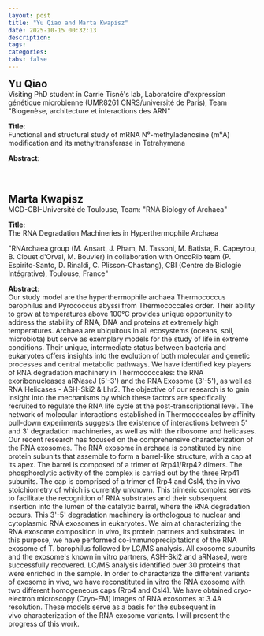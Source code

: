 ```yaml
---
layout: post
title: "Yu Qiao and Marta Kwapisz" 
date: 2025-10-15 00:32:13
description: 
tags: 
categories: 
tabs: false
---
```


<span style="font-size: 1.5em;"><strong>Yu Qiao</strong></span><br>
Visiting PhD student in Carrie Tisné's lab, Laboratoire d'expression génétique microbienne (UMR8261 CNRS/université de Paris), Team "Biogenèse, architecture et interactions des ARN"

**Title**:  
 Functional and structural study of mRNA N⁶-methyladenosine (m⁶A) modification and its methyltransferase in Tetrahymena

**Abstract**:  


<br><br>

<span style="font-size: 1.5em;"><strong>Marta Kwapisz</strong></span><br>
MCD-CBI-Université de Toulouse, Team: "RNA Biology of Archaea" 

**Title**: <br>
The RNA Degradation Machineries in Hyperthermophile Archaea

"RNArchaea group (M. Ansart, J. Pham, M. Tassoni, M. Batista, R. Capeyrou, B. Clouet d&#39;Orval, M.
Bouvier) in collaboration with OncoRib team (P. Espirito-Santo, D. Rinaldi, C. Plisson-Chastang),
CBI (Centre de Biologie Intégrative), Toulouse, France"

**Abstract**:  
Our study model are the hyperthermophile archaea Thermococcus barophilus and Pyrococcus
abyssi from Thermococcales order. Their ability to grow at temperatures above 100°C provides
unique opportunity to address the stability of RNA, DNA and proteins at extremely high
temperatures. Archaea are ubiquitous in all ecosystems (oceans, soil, microbiota) but serve as
exemplary models for the study of life in extreme conditions. Their unique, intermediate status
between bacteria and eukaryotes offers insights into the evolution of both molecular and genetic
processes and central metabolic pathways.
We have identified key players of RNA degradation machinery in Thermococcales: the RNA
exoribonucleases aRNaseJ (5&#39;-3&#39;) and the RNA Exosome (3&#39;-5&#39;), as well as RNA Helicases - ASH-Ski2 &amp;
Lhr2. The objective of our research is to gain insight into the mechanisms by which these factors are
specifically recruited to regulate the RNA life cycle at the post-transcriptional level. The network of
molecular interactions established in Thermococcales by affinity pull-down experiments suggests the
existence of interactions between 5&#39; and 3&#39; degradation machineries, as well as with the ribosome
and helicases. Our recent research has focused on the comprehensive characterization of the RNA
exosomes. The RNA exosome in archaea is constituted by nine protein subunits that assemble to
form a barrel-like structure, with a cap at its apex. The barrel is composed of a trimer of Rrp41/Rrp42
dimers. The phosphorolytic activity of the complex is carried out by the three Rrp41 subunits. The
cap is comprised of a trimer of Rrp4 and Csl4, the in vivo stoichiometry of which is currently
unknown. This trimeric complex serves to facilitate the recognition of RNA substrates and their
subsequent insertion into the lumen of the catalytic barrel, where the RNA degradation occurs. This
3&#39;-5&#39; degradation machinery is orthologous to nuclear and cytoplasmic RNA exosomes in eukaryotes.
We aim at characterizing the RNA exosome composition in vivo, its protein partners and substrates.
In this purpose, we have performed co-immunoprecipitations of the RNA exosome of T.
barophilus followed by LC/MS analysis. All exosome subunits and the exosome&#39;s known in
vitro partners, ASH-Ski2 and aRNaseJ, were successfully recovered. LC/MS analysis identified over 30
proteins that were enriched in the sample. In order to characterize the different variants of
exosome in vivo, we have reconstituted in vitro the RNA exosome with two different homogeneous
caps (Rrp4 and Csl4). We have obtained cryo-electron microscopy (Cryo-EM) images of RNA
exosomes at 3.4A resolution. These models serve as a basis for the subsequent in
vivo characterization of the RNA exosome variants. I will present the progress of this work.
